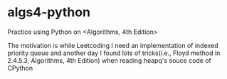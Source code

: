 # algs4-python
Practice using Python on &lt;Algorithms, 4th Edition>

The motivation is while Leetcoding I need an implementation of indexed priority queue and another day I found lots of tricks(i.e., Floyd method in 2.4.5.3, Algorithms, 4th Edition) when reading heapq's souce code of CPython
